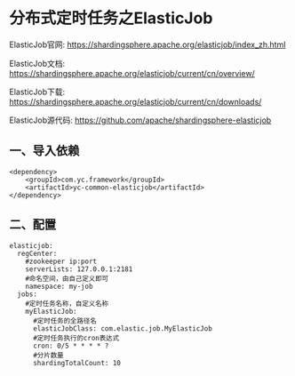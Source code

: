 # 分布式定时任务之ElasticJob
ElasticJob官网:
https://shardingsphere.apache.org/elasticjob/index_zh.html

ElasticJob文档:
https://shardingsphere.apache.org/elasticjob/current/cn/overview/

ElasticJob下载:
https://shardingsphere.apache.org/elasticjob/current/cn/downloads/

ElasticJob源代码:
https://github.com/apache/shardingsphere-elasticjob

## 一、导入依赖
```
<dependency>
    <groupId>com.yc.framework</groupId>
    <artifactId>yc-common-elasticjob</artifactId>
</dependency>

```

## 二、配置
```
elasticjob:
  regCenter:
    #zookeeper ip:port
    serverLists: 127.0.0.1:2181
    #命名空间，由自己定义即可
    namespace: my-job
  jobs:
    #定时任务名称，自定义名称
    myElasticJob:
      #定时任务的全路径名
      elasticJobClass: com.elastic.job.MyElasticJob
      #定时任务执行的cron表达式
      cron: 0/5 * * * * ?
      #分片数量
      shardingTotalCount: 10
```